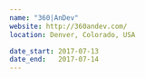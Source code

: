 ```yaml
---
name: "360|AnDev"
website: http://360andev.com/
location: Denver, Colorado, USA

date_start: 2017-07-13
date_end:   2017-07-14
---
```

